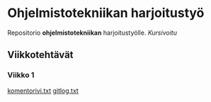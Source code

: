 # Ohjelmistotekniikan harjoitustyö
Repositorio **ohjelmistotekniikan** harjoitustyölle. *Kursivoitu*

## **Viikkotehtävät**
### Viikko 1
[komentorivi.txt](laskarit/viikko1/komentorivi.txt)
[gitlog.txt](laskarit/viikko1/gitlog.txt)
